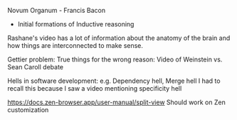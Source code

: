 Novum Organum - Francis Bacon
- Initial formations of Inductive reasoning

Rashane's video has a lot of information about the anatomy of the brain and how things are interconnected to make sense.

Gettier problem: True things for the wrong reason: 
Video of Weinstein vs. Sean Caroll debate

Hells in software development:
e.g. Dependency hell, Merge hell
I had to recall this because I saw a video mentioning specificity hell

https://docs.zen-browser.app/user-manual/split-view
Should work on Zen customization


